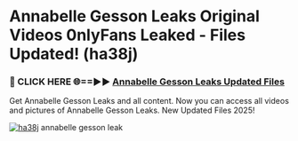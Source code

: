 # Annabelle Gesson Leaks Original Videos 0nlyFans Leaked - Files Updated! (ha38j)

<h3>🔴 CLICK HERE 🌐==►► <a href="https://tinyurl.com/4seja8ks" rel="nofollow">Annabelle Gesson Leaks Updated Files</a></h3>

Get Annabelle Gesson Leaks and all content. Now you can access all videos and pictures of Annabelle Gesson Leaks. New Updated Files 2025!

[![ha38j](https://i.imgur.com/EWjZXRe.gif)](https://tinyurl.com/4seja8ks)
annabelle gesson leak